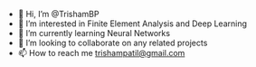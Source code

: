 - 👋 Hi, I’m @TrishamBP
- 👀 I’m interested in Finite Element Analysis and Deep Learning
- 🌱 I’m currently learning Neural Networks
- 💞️ I’m looking to collaborate on any related projects
- 📫 How to reach me trishampatil@gmail.com

<!---
TrishamBP/TrishamBP is a ✨ special ✨ repository because its `README.md` (this file) appears on your GitHub profile.
You can click the Preview link to take a look at your changes.
--->
